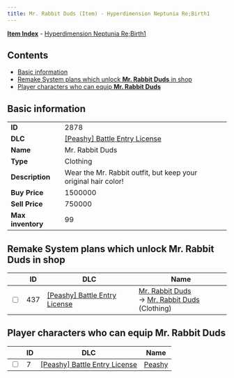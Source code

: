 ```yaml
---
title: Mr. Rabbit Duds (Item) - Hyperdimension Neptunia Re;Birth1
---
```


[**Item Index**](/neptunia/rb1/item/index.html) - [Hyperdimension Neptunia Re;Birth1](/neptunia/rb1)

## Contents

- [Basic information](#basic-information)
- [Remake System plans which unlock **Mr. Rabbit Duds** in shop](#remake-system-plans-which-unlock-mr-rabbit-duds-in-shop)
- [Player characters who can equip **Mr. Rabbit Duds**](#player-characters-who-can-equip-mr-rabbit-duds)

## Basic information

|   |   |
| -- | -- |
| **ID** | 2878 |
| **DLC** | [[Peashy] Battle Entry License](/neptunia/rb1/dlc/8-peashy.html) |
| **Name** | Mr. Rabbit Duds |
| **Type** | Clothing |
| **Description** | Wear the Mr. Rabbit outfit, but keep your original hair color! |
| **Buy Price** | 1500000 |
| **Sell Price** | 750000 |
| **Max inventory** | 99 |


## Remake System plans which unlock **Mr. Rabbit Duds** in shop

|    | ID | DLC | Name |
| -- | -- | --- | ---- |
| <input type="checkbox" id="rb1-remake-8-437" class="trackbox" /> | 437 | [[Peashy] Battle Entry License](/neptunia/rb1/dlc/8-peashy.html) | [Mr. Rabbit Duds](/neptunia/rb1/remake/8-437-mr-rabbit-duds.html)<br /> → [Mr. Rabbit Duds](/neptunia/rb1/item/8-2878-mr-rabbit-duds.html) (Clothing) |


## Player characters who can equip **Mr. Rabbit Duds**

|    | ID | DLC | Name |
| -- | -- | --- | ---- |
| <input type="checkbox" id="rb1-player-8-7" class="trackbox" /> | 7 | [[Peashy] Battle Entry License](/neptunia/rb1/dlc/8-peashy.html) | [Peashy](/neptunia/rb1/player/8-7-peashy.html) |
